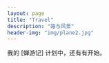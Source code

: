 ```yaml
---
layout: page
title: "Travel"
description: "路与风景"
header-img: "img/plane2.jpg"
---
```




我的 [蝉游记] 计划中，还有有开始。
